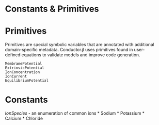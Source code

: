 # Constants & Primitives

# Primitives

Primitives are special symbolic variables that are annotated with additional domain-specific
metadata. Conductor.jl uses primitives found in user-defined equations to validate models
and improve code generation.

```@docs
MembranePotential
ExtrinsicPotential
IonConcentration
IonCurrent
EquilibriumPotential
```

# Constants

*IonSpecies* - an enumeration of common ions
    * Sodium
    * Potassium
    * Calcium
    * Chloride
